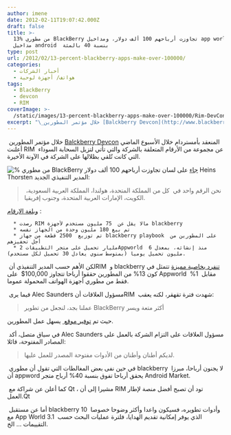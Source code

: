 ```yaml
---
author: imene
date: 2012-02-11T19:07:42.000Z
draft: false
title: >-
  13% من مطوري BlackBerry تجاوزت أرباحهم 100 ألف دولار، ومداخيل app world تفوق
  مداخيل android  بنسبة 40 بالمئة   
type: post
url: /2012/02/13-percent-blackberry-apps-make-over-100000/
categories:
  - أخبار الشركات
  - هواتف/ أجهزة لوحية
tags:
  - BlackBerry
  - devcon
  - RIM
coverImage: >-
  /static/images/13-percent-blackberry-apps-make-over-100000/Rim-DevCon-13-percent-blackberry-apps-make-over-100000.jpg
excerpt: "\_خلال مؤتمر المطورين [Balckberry Devcon](http://www.blackberrydevcon.com/europe) المنعقد بأمستردام خلال الأسبوع الماضي أعلنت RIM \_عن مجموعة من الأرقام المتعلقة بالشركة والتي تأتي لتزيل السحابة السوداء التي كانت تُلقي بظلالها على الشركة في الآونة الأخيرة.\n\n![% من مطوري BlackBerry تجاوزت أرباحهم 100 ألف دولار](/static/images/13-percent-blackberry-apps-make-over-100000/Rim-DevCon-13-percent-blackberry-apps-make-over-100000.jpg)"
---
```

 خلال مؤتمر المطورين [Balckberry Devcon](http://www.blackberrydevcon.com/europe) المنعقد بأمستردام خلال الأسبوع الماضي أعلنت RIM  عن مجموعة من الأرقام المتعلقة بالشركة والتي تأتي لتزيل السحابة السوداء التي كانت تُلقي بظلالها على الشركة في الآونة الأخيرة.

![% من مطوري BlackBerry تجاوزت أرباحهم 100 ألف دولار](/static/images/13-percent-blackberry-apps-make-over-100000/Rim-DevCon-13-percent-blackberry-apps-make-over-100000.jpg) [جاء](http://www.pocketgamer.biz/r/PG.Biz/RIM+news/news.asp?c=37610) على لسان Heins Thorsten المدير التنفيذي الجديد:

>  نحن الرقم واحد في  كل من المملكة المتحدة، هولندا، المملكة العربية السعودية، الكويت، الإمارات العربية المتحدة، وجنوب إفريقيا.

[وبلغة الارقام](http://www.gadget.co.za/pebble.asp?relid=4293) :

~~~
  * رصدت RIM مالا يقل عن  75 مليون مستخدم لأجهزة blackberry
  * تم بيع 180 مليون وحدة من الجهاز نفسه
  * تم توزيع  2500 قطعة من جهاز blackberry playbook  على المطورين من أجل تحفيزهم
  * 2 مليار تحميل على متجر التطبيقاتAppworld  منذ إنشائه، بمعدل 6 مليون تحميل يوميا (بمتوسط سنوي يعادل 30 تحميل لكل مستخدم).
~~~

 لكن الأهم حسب المدير التنفيذي أنRIM  و blackberry [تنفرد بخاصية مميزة](http://www.foxbusiness.com/technology/2012/02/07/blackberry-apps-more-profitable-to-developers-than-android-and-ios/) تتمثل في كون 13% من المطورين حققوا أرباحا تتجاوز 100,000$  على Appworld  مقابل  1% فقط من مطوري أجهزة الهواتف المحمولة عموما.

 فيما يرى Alec Saunders مسؤول العلاقات أنRIM  شهدت فترة تقهقر، لكنه يعقب:

> عملنا بجد، لنجعل من تطوير BlackBerry أكثر متعة ويسر

حيث تم [توفير موقع ](https://bdsc.webapps.blackberry.com/devzone/) يسهل عمل المطورين.

 في سياق متصل، أكد Alec Saunders مسؤول العلاقات على التزام الشركة بالعمل على المصادر المفتوحة، قائلا:

> لديكم أطنان وأطنان من الأدوات مفتوحة المصدر للعمل عليها.

 في حين نفى بعض المغالطات التي تقول أن مطوري blackberry  لا يجنون أرباحا، مبرزا أن appword يحقق أرباحا تفوق بنسبة 40% أرباح متجر Android Market.

 كما أعلن عن شراكة مع Qt ، مشيرا إلى أن RIM تود أن تصبح أفضل منصة لإطار العمل.Qt

 أما عن مستقبل blackberry 10  وأدوات تطويره، فسيكون واعدا وأكثر وضوحا خصوصا مع App World 3.1  الذي يوفر إمكانية تقديم الهدايا، فلترة عمليات البحث حسب التقييمات ... الخ.
